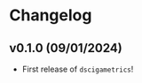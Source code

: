 # Changelog

<!--next-version-placeholder-->

## v0.1.0 (09/01/2024)

- First release of `dscigametrics`!
